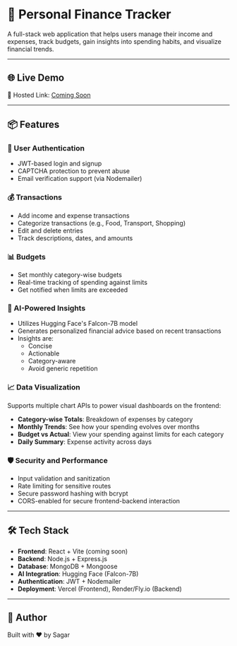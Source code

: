 # 💸 Personal Finance Tracker

A full-stack web application that helps users manage their income and expenses, track budgets, gain insights into spending habits, and visualize financial trends.

---

## 🌐 Live Demo

🚀 Hosted Link: [Coming Soon](#)

---

## 📦 Features

### 🔐 User Authentication

- JWT-based login and signup
- CAPTCHA protection to prevent abuse
- Email verification support (via Nodemailer)

### 💰 Transactions

- Add income and expense transactions
- Categorize transactions (e.g., Food, Transport, Shopping)
- Edit and delete entries
- Track descriptions, dates, and amounts

### 📊 Budgets

- Set monthly category-wise budgets
- Real-time tracking of spending against limits
- Get notified when limits are exceeded

### 🤖 AI-Powered Insights

- Utilizes Hugging Face's Falcon-7B model
- Generates personalized financial advice based on recent transactions
- Insights are:
  - Concise
  - Actionable
  - Category-aware
  - Avoid generic repetition

### 📈 Data Visualization

Supports multiple chart APIs to power visual dashboards on the frontend:

- **Category-wise Totals**: Breakdown of expenses by category
- **Monthly Trends**: See how your spending evolves over months
- **Budget vs Actual**: View your spending against limits for each category
- **Daily Summary**: Expense activity across days

### 🛡️ Security and Performance

- Input validation and sanitization
- Rate limiting for sensitive routes
- Secure password hashing with bcrypt
- CORS-enabled for secure frontend-backend interaction

---

## 🛠️ Tech Stack

- **Frontend**: React + Vite (coming soon)
- **Backend**: Node.js + Express.js
- **Database**: MongoDB + Mongoose
- **AI Integration**: Hugging Face (Falcon-7B)
- **Authentication**: JWT + Nodemailer
- **Deployment**: Vercel (Frontend), Render/Fly.io (Backend)

---

## 👤 Author

Built with ❤️ by Sagar

